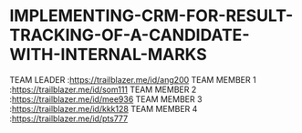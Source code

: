 # IMPLEMENTING-CRM-FOR-RESULT-TRACKING-OF-A-CANDIDATE-WITH-INTERNAL-MARKS
TEAM LEADER :https://trailblazer.me/id/ang200 
TEAM MEMBER 1 :https://trailblazer.me/id/som111
TEAM MEMBER 2 :https://trailblazer.me/id/mee936
TEAM MEMBER 3 :https://trailblazer.me/id/kkk128
TEAM MEMBER 4 :https://trailblazer.me/id/pts777
